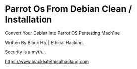 # Parrot Os From Debian Clean / Installation 

Convert Your Debian Into Parrot OS Pentesting Mach1ne

Written By Black Hat | Ethical Hacking.

Security is a myth...

https://www.blackhatethicalhacking.com
